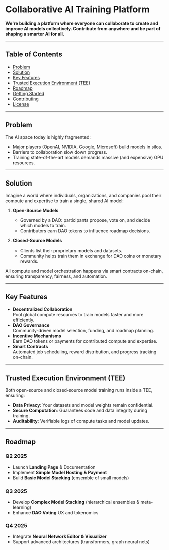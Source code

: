 # Collaborative AI Training Platform

**We're building a platform where everyone can collaborate to create and improve AI models collectively. Contribute from anywhere and be part of shaping a smarter AI for all.**

---

## Table of Contents

- [Problem](#problem)  
- [Solution](#solution)  
- [Key Features](#key-features)  
- [Trusted Execution Environment (TEE)](#trusted-execution-environment-tee)  
- [Roadmap](#roadmap)  
- [Getting Started](#getting-started)  
- [Contributing](#contributing)  
- [License](#license)  

---

## Problem

The AI space today is highly fragmented:

- Major players (OpenAI, NVIDIA, Google, Microsoft) build models in silos.  
- Barriers to collaboration slow down progress.  
- Training state-of-the-art models demands massive (and expensive) GPU resources.  

---

## Solution

Imagine a world where individuals, organizations, and companies pool their compute and expertise to train a single, shared AI model:

1. **Open-Source Models**  
   - Governed by a DAO: participants propose, vote on, and decide which models to train.  
   - Contributors earn DAO tokens to influence roadmap decisions.  

2. **Closed-Source Models**  
   - Clients list their proprietary models and datasets.  
   - Community helps train them in exchange for DAO coins or monetary rewards.  

All compute and model orchestration happens via smart contracts on-chain, ensuring transparency, fairness, and automation.

---

## Key Features

- **Decentralized Collaboration**  
  Pool global compute resources to train models faster and more efficiently.  
- **DAO Governance**  
  Community-driven model selection, funding, and roadmap planning.  
- **Incentive Mechanisms**  
  Earn DAO tokens or payments for contributed compute and expertise.  
- **Smart Contracts**  
  Automated job scheduling, reward distribution, and progress tracking on-chain.  

---

## Trusted Execution Environment (TEE)

Both open-source and closed-source model training runs inside a TEE, ensuring:

- **Data Privacy**: Your datasets and model weights remain confidential.  
- **Secure Computation**: Guarantees code and data integrity during training.  
- **Auditability**: Verifiable logs of compute tasks and model updates.  

---

## Roadmap

### Q2 2025
- Launch **Landing Page** & Documentation  
- Implement **Simple Model Hosting & Payment**  
- Build **Basic Model Stacking** (ensemble of small models)

### Q3 2025
- Develop **Complex Model Stacking** (hierarchical ensembles & meta-learning)  
- Enhance **DAO Voting** UX and tokenomics

### Q4 2025
- Integrate **Neural Network Editor & Visualizer**  
- Support advanced architectures (transformers, graph neural nets)
